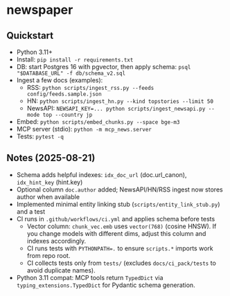 # newspaper

## Quickstart

- Python 3.11+
- Install: `pip install -r requirements.txt`
- DB: start Postgres 16 with pgvector, then apply schema: `psql "$DATABASE_URL" -f db/schema_v2.sql`
- Ingest a few docs (examples):
  - RSS: `python scripts/ingest_rss.py --feeds config/feeds.sample.json`
  - HN: `python scripts/ingest_hn.py --kind topstories --limit 50`
  - NewsAPI: `NEWSAPI_KEY=... python scripts/ingest_newsapi.py --mode top --country jp`
- Embed: `python scripts/embed_chunks.py --space bge-m3`
- MCP server (stdio): `python -m mcp_news.server`
- Tests: `pytest -q`

## Notes (2025-08-21)

- Schema adds helpful indexes: `idx_doc_url` (doc.url_canon), `idx_hint_key` (hint.key)
- Optional column `doc.author` added; NewsAPI/HN/RSS ingest now stores author when available
- Implemented minimal entity linking stub (`scripts/entity_link_stub.py`) and a test
- CI runs in `.github/workflows/ci.yml` and applies schema before tests
  - Vector column: `chunk_vec.emb` uses `vector(768)` (cosine HNSW). If you change models with different dims, adjust this column and indexes accordingly.
  - CI runs tests with `PYTHONPATH=.` to ensure `scripts.*` imports work from repo root.
  - CI collects tests only from `tests/` (excludes `docs/ci_pack/tests` to avoid duplicate names).
 - Python 3.11 compat: MCP tools return `TypedDict` via `typing_extensions.TypedDict` for Pydantic schema generation.
